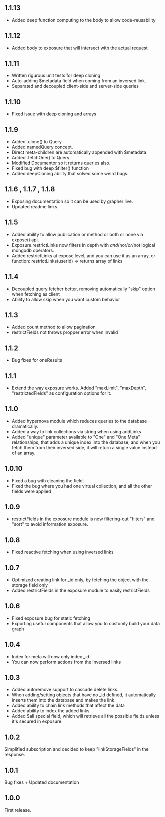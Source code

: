 ## 1.1.13
- Added deep function computing to the body to allow code-reusability

## 1.1.12
- Added body to exposure that will intersect with the actual request

## 1.1.11
- Written rigurous unit tests for deep cloning
- Auto-adding $metadata field when coming from an inversed link.
- Separated and decoupled client-side and server-side queries

## 1.1.10
- Fixed issue with deep cloning and arrays

## 1.1.9
- Added .clone() to Query
- Added namedQuery concept. 
- Direct meta-children are automatically appended with $metadata
- Added .fetchOne() to Query
- Modified Documentor so it returns queries also.
- Fixed bug with deep $filter() function
- Added deepCloning ability that solved some weird bugs.

## 1.1.6 , 1.1.7 , 1.1.8
- Exposing documentation so it can be used by grapher live.
- Updated readme links

## 1.1.5
- Added ability to allow publication or method or both or none via expose() api.
- Exposure.restrictLinks now filters in depth with $and/$nor/$or/$not logical mongodb operators.
- Added restrictLinks at expose level, and you can use it as an array, or function: restrictLinks(userId) => returns array of links

## 1.1.4
- Decoupled query fetcher better, removing automatically "skip" option when fetching as client
- Ability to allow skip when you want custom behavior

## 1.1.3
- Added count method to allow pagination
- restrictFields not throws propper error when invalid

## 1.1.2
- Bug fixes for oneResults

## 1.1.1
- Extend the way exposure works. Added "maxLimit", "maxDepth", "restrictedFields" as configuration options for it.

## 1.1.0
- Added hypernova module which reduces queries to the database dramatically.
- Added a way to link collections via string when using addLinks
- Added "unique" parameter available to "One" and "One Meta" relationships, that adds a unique index into the database,
and when you fetch them from their inversed side, it will return a single value instead of an array.

## 1.0.10
- Fixed a bug with cleaning the field.
- Fixed the bug where you had one virtual collection, and all the other fields were applied

## 1.0.9
- restrictFields in the exposure module is now filtering-out "filters" and "sort" to avoid information exposure.

## 1.0.8
- Fixed reactive fetching when using inversed links

## 1.0.7
- Optimized creating link for _id only, by fetching the object with the storage field only
- Added restrictFields in the exposure module to easily restrictFields

## 1.0.6
- Fixed exposure bug for static fetching
- Exporting useful components that allow you to customly build your data graph

## 1.0.4
- Index for meta will now only index _id
- You can now perform actions from the inversed links

## 1.0.3
- Added autoremove support to cascade delete links.
- When adding/setting objects that have no _id defined, it automatically inserts them into the database and makes the link.
- Added ability to chain link methods that affect the data
- Added ability to index the added links.
- Added $all special field, which will retrieve all the possible fields unless it's secured in exposure.

## 1.0.2
Simplified subscription and decided to keep "linkStorageFields" in the response.

## 1.0.1
Bug fixes + Updated documentation

## 1.0.0
First release.